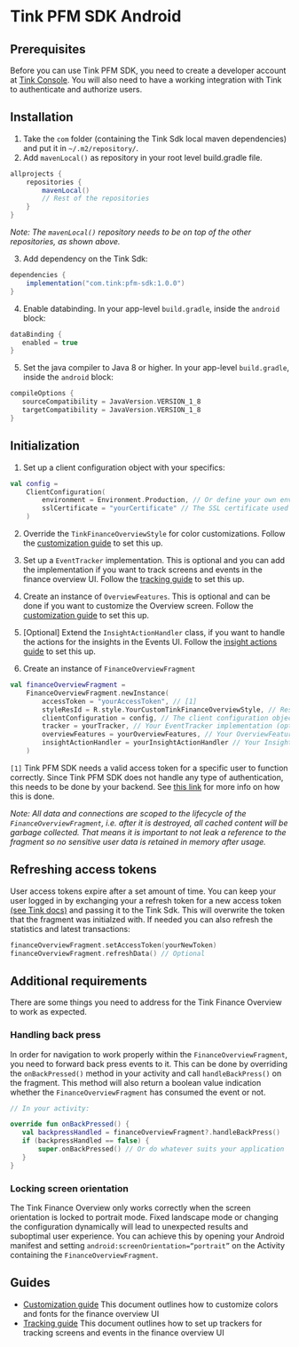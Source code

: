 # Tink PFM SDK Android

## Prerequisites
   Before you can use Tink PFM SDK, you need to create a developer account at [Tink Console](https://console.tink.com/). You will also need to have a working integration with Tink to authenticate and authorize users.

## Installation

1. Take the `com` folder (containing the Tink Sdk local maven dependencies) and put it in `~/.m2/repository/`.
2. Add `mavenLocal()` as repository in your root level build.gradle file.

```groovy
allprojects {
    repositories {
        mavenLocal()
        // Rest of the repositories
    }
}
```

_Note: The `mavenLocal()` repository needs to be on top of the other repositories, as shown above._

3. Add dependency on the Tink Sdk:

```groovy
dependencies {
    implementation("com.tink:pfm-sdk:1.0.0")
}
```

4. Enable databinding. In your app-level `build.gradle`, inside the `android` block:
```groovy
dataBinding {
   enabled = true
}
```

5. Set the java compiler to Java 8 or higher. In your app-level `build.gradle`, inside the `android` block: 
```groovy
compileOptions {
   sourceCompatibility = JavaVersion.VERSION_1_8
   targetCompatibility = JavaVersion.VERSION_1_8
}
```

## Initialization

1. Set up a client configuration object with your specifics:

```kotlin
val config = 
    ClientConfiguration(
        environment = Environment.Production, // Or define your own environment
        sslCertificate = "yourCertificate" // The SSL certificate used for certificate pinning.
    )
```


2. Override the `TinkFinanceOverviewStyle` for color customizations. Follow the [customization guide](/customization-guide.md) to set this up.

3. Set up a `EventTracker` implementation. This is optional and you can add the implementation if you want to track screens and events in the finance overview UI. Follow the [tracking guide](/tracking-guide.md) to set this up.

4. Create an instance of `OverviewFeatures`. This is optional and can be done if you want to customize the Overview screen. Follow the [customization guide](/customization-guide.md) to set this up.

5. [Optional] Extend the `InsightActionHandler` class, if you want to handle the actions for the insights in the Events UI. Follow the [insight actions guide](/insight-actions-guide.md) to set this up.

5. Create an instance of `FinanceOverviewFragment`

```kotlin
val financeOverviewFragment = 
    FinanceOverviewFragment.newInstance(
        accessToken = "yourAccessToken", // [1]
        styleResId = R.style.YourCustomTinkFinanceOverviewStyle, // Resource ID of your style that extends TinkFinanceOverviewStyle
        clientConfiguration = config, // The client configuration object you created in step 1
        tracker = yourTracker, // Your EventTracker implementation (optional)
        overviewFeatures = yourOverviewFeatures, // Your OverviewFeatures instance (optional)
        insightActionHandler = yourInsightActionHandler // Your InsightActionHandler subclass (optional)
    )
```
`[1]` Tink PFM SDK needs a valid access token for a specific user to function correctly. Since Tink PFM SDK does not handle any type of authentication, this needs to be done by your backend. See [this link](https://docs.tink.com/api/#oauth) for more info on how this is done.

_Note: All data and connections are scoped to the lifecycle of the `FinanceOverviewFragment`, i.e. after it is destroyed, all cached content will be garbage collected. That means it is important to not leak a reference to the fragment so no sensitive user data is retained in memory after usage._

## Refreshing access tokens
User access tokens expire after a set amount of time. You can keep your user logged in by exchanging your a refresh token for a new access token [(see Tink docs)](https://docs.tink.com/api/#get-an-authorization-token) and passing it to the Tink Sdk. This will overwrite the token that the fragment was initialzed with. If needed you can also refresh the statistics and latest transactions:

```kotlin
financeOverviewFragment.setAccessToken(yourNewToken)
financeOverviewFragment.refreshData() // Optional
```

## Additional requirements

There are some things you need to address for the Tink Finance Overview to work as expected.

### Handling back press

In order for navigation to work properly within the `FinanceOverviewFragment`, you need to forward back press events to it. This can be done by overriding the `onBackPressed()` method in your activity and call `handleBackPress()` on the fragment. This method will also return a boolean value indication whether the `FinanceOverviewFragment` has consumed the event or not.

```kotlin
// In your activity:

override fun onBackPressed() {
   val backpressHandled = financeOverviewFragment?.handleBackPress()
   if (backpressHandled == false) {
       super.onBackPressed() // Or do whatever suits your application
   }
}
```

### Locking screen orientation

The Tink Finance Overview only works correctly when the screen orientation is locked to portrait mode. Fixed landscape mode or changing the configuration dynamically will lead to unexpected results and suboptimal user experience.
You can achieve this by opening your Android manifest and setting `android:screenOrientation=“portrait”` on the Activity containing the `FinanceOverviewFragment`.

## Guides
- [Customization guide](/customization-guide.md) This document outlines how to customize colors and fonts for the finance overview UI
- [Tracking guide](/tracking-guide.md) This document outlines how to set up trackers for tracking screens and events in the finance overview UI
